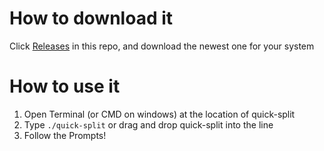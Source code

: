 # How to download it
Click [Releases](https://github.com/MokshC/quick-split/releases) in this repo, and download the newest one for your system

# How to use it
1. Open Terminal (or CMD on windows) at the location of quick-split
2. Type `./quick-split` or drag and drop quick-split into the line
3. Follow the Prompts!
